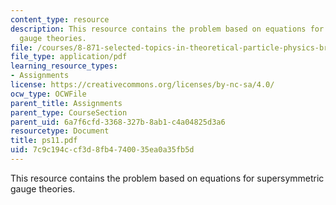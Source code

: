 ```yaml
---
content_type: resource
description: This resource contains the problem based on equations for supersymmetric
  gauge theories.
file: /courses/8-871-selected-topics-in-theoretical-particle-physics-branes-and-gauge-theory-dynamics-fall-2004/7c9c194ccf3d8fb4740035ea0a35fb5d_ps11.pdf
file_type: application/pdf
learning_resource_types:
- Assignments
license: https://creativecommons.org/licenses/by-nc-sa/4.0/
ocw_type: OCWFile
parent_title: Assignments
parent_type: CourseSection
parent_uid: 6a7f6cfd-3368-327b-8ab1-c4a04825d3a6
resourcetype: Document
title: ps11.pdf
uid: 7c9c194c-cf3d-8fb4-7400-35ea0a35fb5d
---
```

This resource contains the problem based on equations for supersymmetric gauge theories.